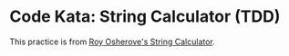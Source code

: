 # Code Kata: String Calculator (TDD)

This practice is from [Roy Osherove's String Calculator](http://osherove.com/tdd-kata-1/).
